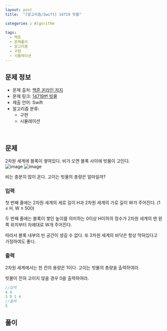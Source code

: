 ```yaml
---
layout: post
title:  "[알고리즘/Swift] 14719 빗물"

categories : Algorithm
  
tags:
  - 백준
  - 문제풀이
  - 알고리즘
  - 구현
  - 시뮬레이션
---
```


## 문제 정보
 - 문제 출처: [백준 온라인 저지](http://boj.kr/)
 - 문제 링크: [14719번 빗물](https://www.acmicpc.net/problem/14719)
 - 제출 언어: Swift
 - 알고리즘 분류: 
    - 구현
    - 시뮬레이션

 <br>

## 문제
2차원 세계에 블록이 쌓여있다. 비가 오면 블록 사이에 빗물이 고인다.   
![image](https://user-images.githubusercontent.com/110437548/216887547-964f276b-0f47-4f28-aca7-d4d0c5d8729f.png)
![image](https://user-images.githubusercontent.com/110437548/216887595-2d865ae2-a2f4-4c46-9b5e-166da74f6a94.png)   

비는 충분히 많이 온다. 고이는 빗물의 총량은 얼마일까?
### 입력
첫 번째 줄에는 2차원 세계의 세로 길이 H과 2차원 세계의 가로 길이 W가 주어진다. (1 ≤ H, W ≤ 500)

두 번째 줄에는 블록이 쌓인 높이를 의미하는 0이상 H이하의 정수가 2차원 세계의 맨 왼쪽 위치부터 차례대로 W개 주어진다.

따라서 블록 내부의 빈 공간이 생길 수 없다. 또 2차원 세계의 바닥은 항상 막혀있다고 가정하여도 좋다.
### 출력
2차원 세계에서는 한 칸의 용량은 1이다. 고이는 빗물의 총량을 출력하여라.

빗물이 전혀 고이지 않을 경우 0을 출력하여라.
```swift
//입력
4 4
3 0 1 4
//출력
5
```

## 풀이
